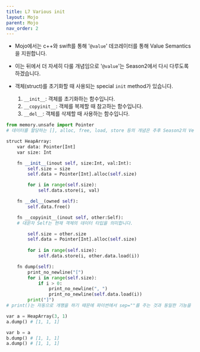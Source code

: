 ```yaml
---
title: L7 Various init
layout: Mojo
parent: Mojo
nav_order: 2
---
```


* Mojo에서는 c++와 swift를 통해 '`@value`' 데코레이터를 통해 Value Semantics을 지원합니다.
* 이는 뒤에서 더 자세히 다룰 개념임으로 '`@value`'는 Season2에서 다시 다루도록 하겠습니다.

* 객체(struct)를 초기화할 때 사용되는 special `init` method가 있습니다.
	1. `__init__`: 객체를 초기화하는 함수입니다.
	2. `__copyinit__`: 객체를 복제할 때 참고하는 함수입니다.
	3. `__del__`: 객체를 삭제할 때 사용하는 함수입니다.


```python
from memory.unsafe import Pointer
# 데이터를 할당하는 [], alloc, free, load, store 등의 개념은 추후 Season2의 Vector, Pointer에서 다루도록 하겠습니다.

struct HeapArray:
	var data: Pointer[Int]
	var size: Int

	fn __init__(inout self, size:Int, val:Int):
		self.size = size
		self.data = Pointer[Int].alloc(self.size)

		for i in range(self.size):		
			self.data.store(i, val)

	fn __del__(owned self):
		self.data.free()

	fn __copyinit__(inout self, other:Self): 
	# 대문자 Self는 현재 객체의 데이터 타입을 의미합니다.

		self.size = other.size
		self.data = Pointer[Int].alloc(self.size)
		
		for i in range(self.size):
			self.data.store(i, other.data.load(i))

	fn dump(self):
		print_no_newline("[") 
		for i in range(self.size):
			if i > 0:
				print_no_newline(", ")
				print_no_newline(self.data.load(i))
		print("]")
# print()는 자동으로 개행을 하기 때문에 파이썬에서 sep=""를 주는 것과 동일한 기능을 하는 print_no_newline()을 제공합니다.
```

```python
var a = HeapArray(3, 1)
a.dump() # [1, 1, 1]

var b = a
b.dump() # [1, 1, 1]
a.dump() # [1, 1, 1]
```